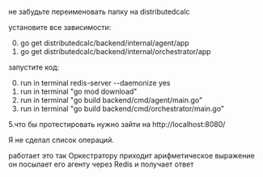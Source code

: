 не забудьте переименовать папку на distributedcalc

установите все зависимости:

0. go get distributedcalc/backend/internal/agent/app
1. go get distributedcalc/backend/internal/orchestrator/app


запустите код:


0. run in terminal redis-server --daemonize yes 
2. run in terminal "go mod download"
3. run in terminal "go build backend/cmd/agent/main.go"
4. run in terminal "go build backend/cmd/orchestrator/main.go"

5.что бы протестировать нужно зайти на http://localhost:8080/

Я не сделал список операций.

работает это так Оркестратору приходит арифметическое выражение он посылает его агенту через Redis и получает ответ
